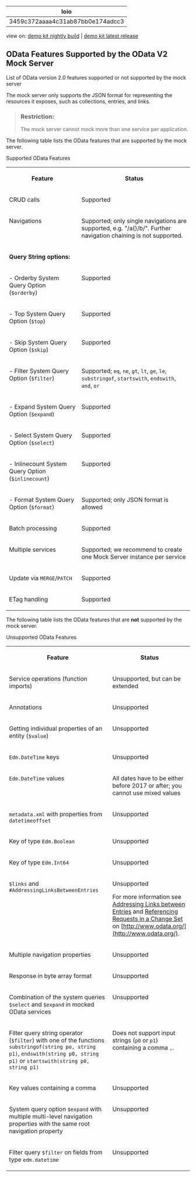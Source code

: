 <!-- loio3459c372aaaa4c31ab87bb0e174adcc3 -->

| loio |
| -----|
| 3459c372aaaa4c31ab87bb0e174adcc3 |

<div id="loio">

view on: [demo kit nightly build](https://sdk.openui5.org/nightly/#/topic/3459c372aaaa4c31ab87bb0e174adcc3) | [demo kit latest release](https://sdk.openui5.org/topic/3459c372aaaa4c31ab87bb0e174adcc3)</div>

## OData Features Supported by the OData V2 Mock Server

List of OData version 2.0 features supported or not supported by the mock server

The mock server only supports the JSON format for representing the resources it exposes, such as collections, entries, and links.

> ### Restriction:  
> The mock server cannot mock more than one service per application.

The following table lists the OData features that are supported by the mock server.

<a name="loio3459c372aaaa4c31ab87bb0e174adcc3__table_h31_lzq_qv"/>Supported OData Features


<table>
<tr>
<th valign="top">

Feature



</th>
<th valign="top">

Status



</th>
</tr>
<tr>
<td valign="top">

CRUD calls



</td>
<td valign="top">

Supported



</td>
</tr>
<tr>
<td valign="top">

Navigations



</td>
<td valign="top">

Supported; only single navigations are supported, e.g. "/a\(\)/b/". Further navigation chaining is not supported.



</td>
</tr>
<tr>
<td valign="top" colspan="2">

 **Query String options:** 



</td>
</tr>
<tr>
<td valign="top">

\- Orderby System Query Option \(`$orderby`\)



</td>
<td valign="top">

Supported



</td>
</tr>
<tr>
<td valign="top">

\- Top System Query Option \(`$top`\)



</td>
<td valign="top">

Supported



</td>
</tr>
<tr>
<td valign="top">

\- Skip System Query Option \(`$skip`\)



</td>
<td valign="top">

Supported



</td>
</tr>
<tr>
<td valign="top">

\- Filter System Query Option \(`$filter`\)



</td>
<td valign="top">

Supported; `eq`, `ne`, `gt`, `lt`, `ge`, `le`, `substringof`, `startswith`, `endswith`, `and`, `or` 



</td>
</tr>
<tr>
<td valign="top">

\- Expand System Query Option \(`$expand`\)



</td>
<td valign="top">

Supported



</td>
</tr>
<tr>
<td valign="top">

\- Select System Query Option \(`$select`\)



</td>
<td valign="top">

Supported



</td>
</tr>
<tr>
<td valign="top">

\- Inlinecount System Query Option \(`$inlinecount`\)



</td>
<td valign="top">

Supported



</td>
</tr>
<tr>
<td valign="top">

\- Format System Query Option \(`$format`\)



</td>
<td valign="top">

Supported; only JSON format is allowed



</td>
</tr>
<tr>
<td valign="top">

Batch processing



</td>
<td valign="top">

Supported



</td>
</tr>
<tr>
<td valign="top">

Multiple services



</td>
<td valign="top">

Supported; we recommend to create one Mock Server instance per service



</td>
</tr>
<tr>
<td valign="top">

Update via `MERGE`/`PATCH` 



</td>
<td valign="top">

Supported



</td>
</tr>
<tr>
<td valign="top">

ETag handling



</td>
<td valign="top">

Supported



</td>
</tr>
</table>

The following table lists the OData features that are **not** supported by the mock server.

<a name="loio3459c372aaaa4c31ab87bb0e174adcc3__table_ymm_pzq_qv"/>Unsupported OData Features


<table>
<tr>
<th valign="top">

Feature



</th>
<th valign="top">

Status



</th>
</tr>
<tr>
<td valign="top">

Service operations \(function imports\)



</td>
<td valign="top">

Unsupported, but can be extended



</td>
</tr>
<tr>
<td valign="top">

Annotations



</td>
<td valign="top">

Unsupported



</td>
</tr>
<tr>
<td valign="top">

Getting individual properties of an entity \(`$value`\)



</td>
<td valign="top">

Unsupported



</td>
</tr>
<tr>
<td valign="top">

 `Edm.DateTime` keys



</td>
<td valign="top">

Unsupported



</td>
</tr>
<tr>
<td valign="top">

 `Edm.DateTime` values



</td>
<td valign="top">

All dates have to be either before 2017 or after; you cannot use mixed values



</td>
</tr>
<tr>
<td valign="top">

 `metadata.xml` with properties from `datetimeoffset` 



</td>
<td valign="top">

Unsupported



</td>
</tr>
<tr>
<td valign="top">

Key of type `Edm.Boolean` 



</td>
<td valign="top">

Unsupported



</td>
</tr>
<tr>
<td valign="top">

Key of type `Edm.Int64` 



</td>
<td valign="top">

Unsupported



</td>
</tr>
<tr>
<td valign="top">

 `$links` and `#AddressingLinksBetweenEntries` 



</td>
<td valign="top">

Unsupported

For more information see [Addressing Links between Entries](http://www.odata.org/documentation/odata-version-2-0/uri-conventions/#AddressingLinksBetweenEntries) and [Referencing Requests in a Change Set](http://www.odata.org/documentation/odata-version-2-0/batch-processing/#ReferencingRequestsInAChangeSet) on [http://www.odata.org/](http://www.odata.org/).



</td>
</tr>
<tr>
<td valign="top">

Multiple navigation properties



</td>
<td valign="top">

Unsupported



</td>
</tr>
<tr>
<td valign="top">

Response in byte array format



</td>
<td valign="top">

Unsupported



</td>
</tr>
<tr>
<td valign="top">

Combination of the system queries `$select` and `$expand` in mocked OData services



</td>
<td valign="top">

Unsupported



</td>
</tr>
<tr>
<td valign="top">

Filter query string operator \(`$filter`\) with one of the functions `substringof(string po, string p1)`, `endswith(string p0, string p1)` or `startswith(string p0, string p1)` 



</td>
<td valign="top">

Does not support input strings \(`p0` or `p1`\) containing a comma `,`.



</td>
</tr>
<tr>
<td valign="top">

Key values containing a comma



</td>
<td valign="top">

Unsupported



</td>
</tr>
<tr>
<td valign="top">

System query option `$expand` with multiple multi-level navigation properties with the same root navigation property



</td>
<td valign="top">

Unsupported



</td>
</tr>
<tr>
<td valign="top">

Filter query `$filter` on fields from type `edm.datetime` 



</td>
<td valign="top">

Unsupported



</td>
</tr>
</table>

